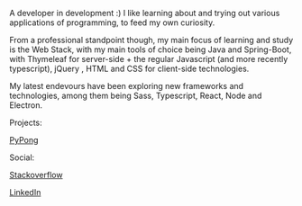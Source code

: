 A developer in development :) I like learning about and trying out various applications of programming, to feed my own curiosity.

From a professional standpoint though, my main focus of learning and study is the Web Stack, with my main tools of choice being Java and Spring-Boot, with Thymeleaf for server-side + the regular Javascript (and more recently typescript), jQuery , HTML and CSS for client-side technologies.

My latest endevours have been exploring new frameworks and technologies, among them being Sass, Typescript, React, Node and Electron.

Projects:

[PyPong](https://github.com/Zaederx/PyPong)

Social:

[Stackoverflow](https://stackoverflow.com/users/story/9795420)

[LinkedIn](www.linkedin.com/in/z-ishmael)
